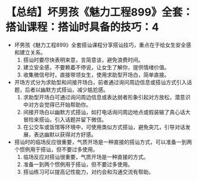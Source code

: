 # 【总结】坏男孩《魅力工程899》全套：搭讪课程：搭讪时具备的技巧：4

-   坏男孩《魅力工程899》全套搭讪课程分享搭讪技巧，重点在于给女生安全感和建立关系。
    1.  搭讪时要尽快表明来意，言简意该，避免浪费时间。
    2.  建立安全感，不要赖着不停说，让女生了解你，提供情绪价值。
    3.  收集微信号时，直接带领女生，使用求助型开场白，简单直接。
-   开场方式分为求助型和间接开场白，前者通过询问周边信息或搭讪方式引入话题，后者以幽默方式搭讪，减少尴尬感。
    1.  求助型开场白可通过询问周边信息或表达弱者形象引起对方放松，潜意识中对方会觉得已开始帮助你。
    2.  间接开场白以幽默方式搭讪，如打电话询问周边地点或假装输了真心话大冒险来搭讪，引入话题并留下微信。
    3.  在公交车或饭馆等环境中，可使用类似方式搭讪，避免突兀，引导对话发展，表达幽默以获得对方好感。
-   搭讪时的临场反应很重要，气质开场是一种直接的搭讪方式，可以准备一到两个惯例用于搭讪，但不要过多使用。
    1.  临场反应对搭讪很重要，气质开场是一种直接的方式。
    2.  准备一到两个惯例用于搭讪，但不要过多使用。
    3.  搭讪练习可以提高记性能力，对约会和沟通交流有帮助。